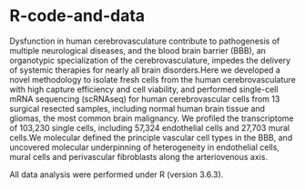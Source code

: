 # R-code-and-data
Dysfunction in human cerebrovasculature contribute to pathogenesis of multiple neurological diseases, and the blood brain barrier (BBB), an organotypic specialization of the cerebrovasculature, impedes the delivery of systemic therapies for nearly all brain disorders.Here we developed a novel methodology to isolate fresh cells from the human cerebrovasculature with high capture efficiency and cell viability, and performed single-cell mRNA sequencing (scRNAseq) for human cerebrovascular cells from 13 surgical resected samples, including normal human brain tissue and gliomas, the most common brain malignancy. We profiled the transcriptome of 103,230 single cells, including 57,324 endothelial cells and 27,703 mural cells.We molecular defined the principle vascular cell types in the BBB, and uncovered molecular underpinning of heterogeneity in endothelial cells, mural cells and perivascular fibroblasts along the arteriovenous axis.

All data analysis were performed under R (version 3.6.3).
